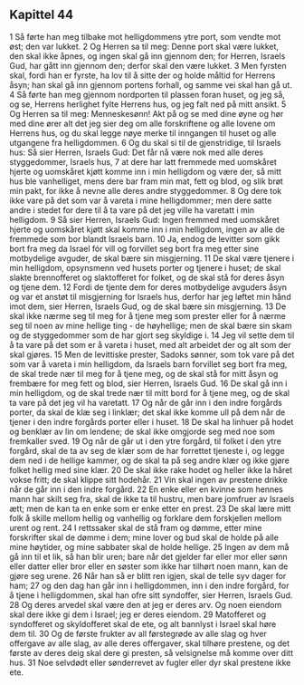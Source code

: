 ## Kapittel 44

1 Så førte han meg tilbake mot helligdommens ytre port, som vendte mot øst; den var lukket.
2 Og Herren sa til meg: Denne port skal være lukket, den skal ikke åpnes, og ingen skal gå inn gjennom den; for Herren, Israels Gud, har gått inn gjennom den; derfor skal den være lukket.
3 Men fyrsten skal, fordi han er fyrste, ha lov til å sitte der og holde måltid for Herrens åsyn; han skal gå inn gjennom portens forhall, og samme vei skal han gå ut.
4 Så førte han meg gjennom nordporten til plassen foran huset, og jeg så, og se, Herrens herlighet fylte Herrens hus, og jeg falt ned på mitt ansikt.
5 Og Herren sa til meg: Menneskesønn! Akt på og se med dine øyne og hør med dine ører alt det jeg sier deg om alle forskriftene og alle lovene om Herrens hus, og du skal legge nøye merke til inngangen til huset og alle utgangene fra helligdommen.
6 Og du skal si til de gjenstridige, til Israels hus: Så sier Herren, Israels Gud: Det får nå være nok med alle deres styggedommer, Israels hus,
7 at dere har latt fremmede med uomskåret hjerte og uomskåret kjøtt komme inn i min helligdom og være der, så mitt hus ble vanhelliget, mens dere bar fram min mat, fett og blod, og slik brøt min pakt, for ikke å nevne alle deres andre styggedommer.
8 Og dere tok ikke vare på det som var å vareta i mine helligdommer; men dere satte andre i stedet for dere til å ta vare på det jeg ville ha varetatt i min helligdom.
9 Så sier Herren, Israels Gud: Ingen fremmed med uomskåret hjerte og uomskåret kjøtt skal komme inn i min helligdom, ingen av alle de fremmede som bor blandt Israels barn.
10 Ja, endog de levitter som gikk bort fra meg da Israel fór vill og forvillet seg bort fra meg etter sine motbydelige avguder, de skal bære sin misgjerning.
11 De skal være tjenere i min helligdom, opsynsmenn ved husets porter og tjenere i huset; de skal slakte brennofferet og slaktofferet for folket, og de skal stå for deres åsyn og tjene dem.
12 Fordi de tjente dem for deres motbydelige avguders åsyn og var et anstøt til misgjerning for Israels hus, derfor har jeg løftet min hånd imot dem, sier Herren, Israels Gud, og de skal bære sin misgjerning.
13 De skal ikke nærme seg til meg for å tjene meg som prester eller for å nærme seg til noen av mine hellige ting - de høyhellige; men de skal bære sin skam og de styggedommer som de har gjort seg skyldige i.
14 Jeg vil sette dem til å ta vare på det som er å vareta i huset, med alt arbeidet der og alt som der skal gjøres.
15 Men de levittiske prester, Sadoks sønner, som tok vare på det som var å vareta i min helligdom, da Israels barn forvillet seg bort fra meg, de skal trede nær til meg for å tjene meg, og de skal stå for mitt åsyn og frembære for meg fett og blod, sier Herren, Israels Gud.
16 De skal gå inn i min helligdom, og de skal trede nær til mitt bord for å tjene meg, og de skal ta vare på det jeg vil ha varetatt.
17 Og når de går inn i den indre forgårds porter, da skal de klæ seg i linklær; det skal ikke komme ull på dem når de tjener i den indre forgårds porter eller i huset.
18 De skal ha linhuer på hodet og benklær av lin om lendene; de skal ikke omgjorde seg med noe som fremkaller sved.
19 Og når de går ut i den ytre forgård, til folket i den ytre forgård, skal de ta av seg de klær som de har forrettet tjeneste i, og legge dem ned i de hellige kammer, og de skal ta på seg andre klær og ikke gjøre folket hellig med sine klær.
20 De skal ikke rake hodet og heller ikke la håret vokse fritt; de skal klippe sitt hodehår.
21 Vin skal ingen av prestene drikke når de går inn i den indre forgård.
22 En enke eller en kvinne som hennes mann har skilt seg fra, skal de ikke ta til hustru, men bare jomfruer av Israels ætt; men de kan ta en enke som er enke etter en prest.
23 De skal lære mitt folk å skille mellom hellig og vanhellig og forklare dem forskjellen mellom urent og rent.
24 I rettssaker skal de stå fram og dømme, etter mine forskrifter skal de dømme i dem; mine lover og bud skal de holde på alle mine høytider, og mine sabbater skal de holde hellige.
25 Ingen av dem må gå inn til et lik, så han blir uren; bare når det gjelder far eller mor eller sønn eller datter eller bror eller en søster som ikke har tilhørt noen mann, kan de gjøre seg urene.
26 Når han så er blitt ren igjen, skal de telle syv dager for ham;
27 og den dag han går inn i helligdommen, inn i den indre forgård, for å tjene i helligdommen, skal han ofre sitt syndoffer, sier Herren, Israels Gud.
28 Og deres arvedel skal være den at jeg er deres arv. Og noen eiendom skal dere ikke gi dem i Israel; jeg er deres eiendom.
29 Matofferet og syndofferet og skyldofferet skal de ete, og alt bannlyst i Israel skal høre dem til.
30 Og de første frukter av all førstegrøde av alle slag og hver offergave av alle slag, av alle deres offergaver, skal tilhøre prestene, og det første av deres deig skal dere gi presten, så velsignelse må komme over ditt hus.
31 Noe selvdødt eller sønderrevet av fugler eller dyr skal prestene ikke ete.

